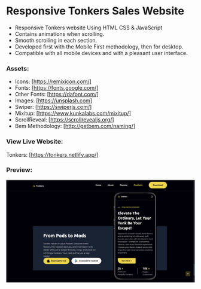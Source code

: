 # Responsive Tonkers Sales Website

- Responsive Tonkers website Using HTML CSS & JavaScript
- Contains animations when scrolling.
- Smooth scrolling in each section.
- Developed first with the Mobile First methodology, then for desktop.
- Compatible with all mobile devices and with a pleasant user interface.

### Assets:
- Icons: [https://remixicon.com/]
- Fonts: [https://fonts.google.com/]
- Other Fonts: [https://dafont.com/]
- Images: [https://unsplash.com]
- Swiper: [https://swiperjs.com/]
- Mixitup: [https://www.kunkalabs.com/mixitup/]
- ScrollReveal: [https://scrollrevealjs.org/]
- Bem Methodology: [http://getbem.com/naming/]

### View Live Website:
Tonkers: [https://tonkers.netlify.app/]

### Preview:

<img src="/tonkers-preview.png" alt="Preview of the Tonkers Sales Website" />
